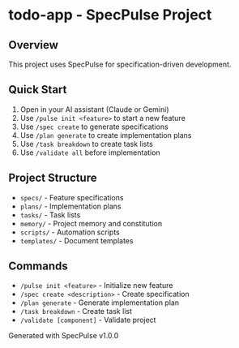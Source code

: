 # todo-app - SpecPulse Project

## Overview
This project uses SpecPulse for specification-driven development.

## Quick Start
1. Open in your AI assistant (Claude or Gemini)
2. Use `/pulse init <feature>` to start a new feature
3. Use `/spec create` to generate specifications
4. Use `/plan generate` to create implementation plans
5. Use `/task breakdown` to create task lists
6. Use `/validate all` before implementation

## Project Structure
- `specs/` - Feature specifications
- `plans/` - Implementation plans
- `tasks/` - Task lists
- `memory/` - Project memory and constitution
- `scripts/` - Automation scripts
- `templates/` - Document templates

## Commands
- `/pulse init <feature>` - Initialize new feature
- `/spec create <description>` - Create specification
- `/plan generate` - Generate implementation plan
- `/task breakdown` - Create task list
- `/validate [component]` - Validate project

Generated with SpecPulse v1.0.0

